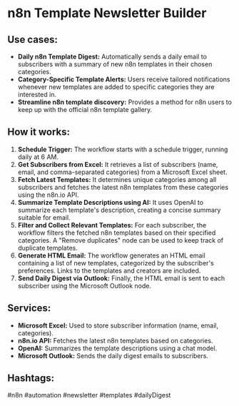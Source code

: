 # n8n Template Newsletter Builder

## Use cases:

-   **Daily n8n Template Digest:** Automatically sends a daily email to subscribers with a summary of new n8n templates in their chosen categories.
-   **Category-Specific Template Alerts:** Users receive tailored notifications whenever new templates are added to specific categories they are interested in.
-   **Streamline n8n template discovery:** Provides a method for n8n users to keep up with the official n8n template gallery.

## How it works:

1.  **Schedule Trigger:** The workflow starts with a schedule trigger, running daily at 6 AM.
2.  **Get Subscribers from Excel:** It retrieves a list of subscribers (name, email, and comma-separated categories) from a Microsoft Excel sheet.
3.  **Fetch Latest Templates:** It determines unique categories among all subscribers and fetches the latest n8n templates from these categories using the n8n.io API.
4.  **Summarize Template Descriptions using AI:** It uses OpenAI to summarize each template's description, creating a concise summary suitable for email.
5.  **Filter and Collect Relevant Templates:** For each subscriber, the workflow filters the fetched n8n templates based on their specified categories. A "Remove duplicates" node can be used to keep track of duplicate templates.
6.  **Generate HTML Email:** The workflow generates an HTML email containing a list of new templates, categorized by the subscriber's preferences. Links to the templates and creators are included.
7.  **Send Daily Digest via Outlook:** Finally, the HTML email is sent to each subscriber using the Microsoft Outlook node.

## Services:

-   **Microsoft Excel:** Used to store subscriber information (name, email, categories).
-   **n8n.io API:** Fetches the latest n8n templates based on categories.
-   **OpenAI:** Summarizes the template descriptions using a chat model.
-   **Microsoft Outlook:** Sends the daily digest emails to subscribers.

## Hashtags:

#n8n #automation #newsletter #templates #dailyDigest

